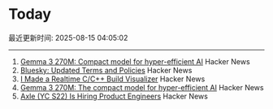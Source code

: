 # Today

最近更新时间: 2025-08-15 04:05:02

--- 
1. [Gemma 3 270M: Compact model for hyper-efficient AI](https://developers.googleblog.com/en/introducing-gemma-3-270m/) Hacker News
2. [Bluesky: Updated Terms and Policies](https://bsky.social/about/blog/08-14-2025-updated-terms-and-policies) Hacker News
3. [I Made a Realtime C/C++ Build Visualizer](https://danielchasehooper.com/posts/syscall-build-snooping/) Hacker News
4. [Gemma 3 270M: The compact model for hyper-efficient AI](https://developers.googleblog.com/en/introducing-gemma-3-270m/) Hacker News
5. [Axle (YC S22) Is Hiring Product Engineers](https://www.ycombinator.com/companies/axle/jobs/8wAy0QH-product-engineer) Hacker News
